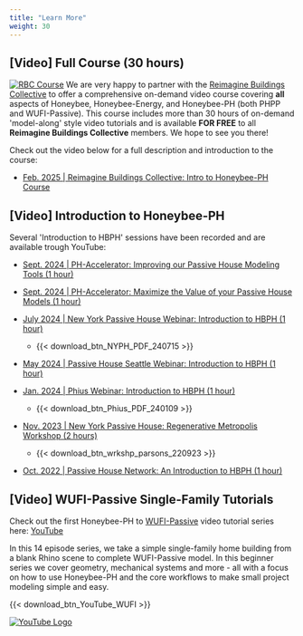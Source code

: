 ```yaml
---
title: "Learn More"
weight: 30
---
```


## [Video] Full Course (30 hours)
[![RBC Course](/honeybee_grasshopper_ph/img/learn_more/RBC_Splash.png)](https://collective.reimaginebuildings.com)
We are very happy to partner with the [Reimagine Buildings Collective](https://collective.reimaginebuildings.com) to offer a comprehensive on-demand video course covering **all** aspects of Honeybee, Honeybee-Energy, and Honeybee-PH (both PHPP and WUFI-Passive). This course includes more than 30 hours of on-demand 'model-along' style video tutorials and is available **FOR FREE** to all **Reimagine Buildings Collective** members. We hope to see you there! 

Check out the video below for a full description and introduction to the course:
- [Feb. 2025 | Reimagine Buildings Collective: Intro to Honeybee-PH Course](https://www.youtube.com/watch?v=DRD-pGVjzQo)


## [Video] Introduction to Honeybee-PH

Several 'Introduction to HBPH' sessions have been recorded and are available trough YouTube:


- [Sept. 2024 | PH-Accelerator: Improving our Passive House Modeling Tools (1 hour)](https://www.youtube.com/watch?v=l0T2UfkgsM8)

- [Sept. 2024 | PH-Accelerator: Maximize the Value of your Passive House Models (1 hour)](https://www.youtube.com/watch?v=IxbhDM39_yY)

- [July 2024 | New York Passive House Webinar: Introduction to HBPH (1 hour)](https://www.youtube.com/watch?v=SICvuysnhQc)
	- {{< download_btn_NYPH_PDF_240715 >}}

- [May 2024 | Passive House Seattle Webinar: Introduction to HBPH (1 hour)](https://www.youtube.com/watch?v=NVJpyTQVkVI)

- [Jan. 2024 | Phius Webinar: Introduction to HBPH (1 hour)](https://www.phius.org/honeybee-ph-ed-may)
	- {{< download_btn_Phius_PDF_240109 >}}

- [Nov. 2023 | New York Passive House: Regenerative Metropolis Workshop (2 hours)](https://www.youtube.com/watch?v=924P8LYrKVs)
	- {{< download_btn_wrkshp_parsons_220923 >}}

- [Oct. 2022 | Passive House Network: An Introduction to HBPH (1 hour)](https://youtu.be/8lPkArXUUoA)

## [Video] WUFI-Passive Single-Family Tutorials

Check out the first Honeybee-PH to [WUFI-Passive](https://wufi.de/en/software/wufi-passive/) video tutorial series here: [YouTube](https://youtube.com/playlist?list=PLi6KNBJLE8H9i0O_Y7NYoZuu4ZYOEd0RE)

In this 14 episode series, we take a simple single-family home building from a blank Rhino scene to complete WUFI-Passive model. In this beginner series we cover geometry, mechanical systems and more - all with a focus on how to use Honeybee-PH and the core workflows to make small project modeling simple and easy.

{{< download_btn_YouTube_WUFI >}}

[![YouTube Logo](/honeybee_grasshopper_ph/img/learn_more/WUFI_YouTube_Splash.png)](https://youtube.com/playlist?list=PLi6KNBJLE8H9i0O_Y7NYoZuu4ZYOEd0RE)

